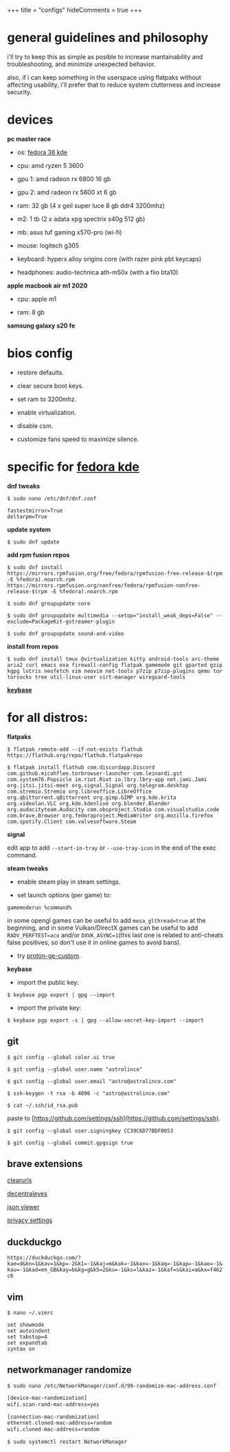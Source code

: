 +++
title = "configs"
hideComments = true
+++

# general guidelines and philosophy

i'll try to keep this as simple as posible to increase mantainability and troubleshooting, and minimize unexpected behavior.

also, if i can keep something in the userspace using flatpaks without affecting usability, i'll prefer that to reduce system clutterness and increase security.

# devices

**pc master race**

- os: [fedora 36 kde](https://spins.fedoraproject.org/kde/)

- cpu: amd ryzen 5 3600

- gpu 1: amd radeon rx 6800 16 gb

- gpu 2: amd radeon rx 5600 xt 6 gb

- ram: 32 gb (4 x geil super luce 8 gb ddr4 3200mhz)

- m2: 1 tb (2 x adata xpg spectrix s40g 512 gb)

- mb: asus tuf gaming x570-pro (wi-fi)

- mouse: logitech g305

- keyboard: hyperx alloy origins core (with razer pink pbt keycaps)

- headphones: audio-technica ath-m50x (with a fiio bta10)

**apple macbook air m1 2020**

- cpu: apple m1

- ram: 8 gb

**samsung galaxy s20 fe**

# bios config

- restore defaults.

- clear secure boot keys.

- set ram to 3200mhz.

- enable virtualization.

- disable csm.

- customize fans speed to maximize silence.

# specific for [fedora kde](https://spins.fedoraproject.org/kde/)

**dnf tweaks**

`$ sudo nano /etc/dnf/dnf.conf`

```vim
fastestmirror=True
deltarpm=True
```

**update system**

`$ sudo dnf update`

**add rpm fusion repos**

`$ sudo dnf install https://mirrors.rpmfusion.org/free/fedora/rpmfusion-free-release-$(rpm -E %fedora).noarch.rpm https://mirrors.rpmfusion.org/nonfree/fedora/rpmfusion-nonfree-release-$(rpm -E %fedora).noarch.rpm`

`$ sudo dnf groupupdate core`

`$ sudo dnf groupupdate multimedia --setop="install_weak_deps=False" --exclude=PackageKit-gstreamer-plugin`

`$ sudo dnf groupupdate sound-and-video`

**install from repos**

`$ sudo dnf install tmux @virtualization kitty android-tools arc-theme aria2 curl emacs exa firewall-config flatpak gamemode git gparted gzip kgpg lutris neofetch vim neovim net-tools p7zip p7zip-plugins qemu tor torsocks tree util-linux-user virt-manager wireguard-tools`

**[keybase](https://keybase.io/docs/the_app/install_linux)**

# for all distros:

**flatpaks**

`$ flatpak remote-add --if-not-exists flathub https://flathub.org/repo/flathub.flatpakrepo`

`$ flatpak install flathub com.discordapp.Discord com.github.micahflee.torbrowser-launcher com.leinardi.gst com.system76.Popsicle im.riot.Riot io.lbry.lbry-app net.jami.Jami org.jitsi.jitsi-meet org.signal.Signal org.telegram.desktop com.stremio.Stremio org.libreoffice.LibreOffice org.qbittorrent.qBittorrent org.gimp.GIMP org.kde.krita org.videolan.VLC org.kde.kdenlive org.blender.Blender org.audacityteam.Audacity com.obsproject.Studio com.visualstudio.code com.brave.Browser org.fedoraproject.MediaWriter org.mozilla.firefox com.spotify.Client com.valvesoftware.Steam`

**signal**

edit app to add `--start-in-tray` or `--use-tray-icon` in the end of the exec command.

**steam tweaks**

- enable steam play in steam settings.

- set launch options (per game) to:

`gamemoderun %command%`

in some opengl games can be useful to add `mesa_glthread=true` at the beginning, and in some Vulkan/DirectX games can be useful to add `RADV_PERFTEST=aco` and/or `DXVK_ASYNC=1`(this last one is related to anti-cheats false positives, so don't use it in online games to avoid bans).

- try [proton-ge-custom](https://github.com/gloriouseggroll/proton-ge-custom).

**keybase**

- import the public key:

`$ keybase pgp export | gpg --import`

- import the private key:

`$ keybase pgp export -s | gpg --allow-secret-key-import --import`

## git

`$ git config --global color.ui true`

`$ git config --global user.name "astrolince"`

`$ git config --global user.email "astro@astrolince.com"`

`$ ssh-keygen -t rsa -b 4096 -c "astro@astrolince.com"`

`$ cat ~/.ssh/id_rsa.pub`

paste to [https://github.com/settings/ssh](https://github.com/settings/ssh).

`$ git config --global user.signingkey CC39C6D77BDF0053`

`$ git config --global commit.gpgsign true`

## brave extensions

[clearurls](https://chrome.google.com/webstore/detail/clearurls/lckanjgmijmafbedllaakclkaicjfmnk)

[decentraleyes](https://chrome.google.com/webstore/detail/decentraleyes/ldpochfccmkkmhdbclfhpagapcfdljkj)

[json viewer](https://chrome.google.com/webstore/detail/json-viewer/gbmdgpbipfallnflgajpaliibnhdgobh)

[privacy settings](https://chrome.google.com/webstore/detail/privacy-settings/ijadljdlbkfhdoblhaedfgepliodmomj)

## duckduckgo

`https://duckduckgo.com/?kae=d&kn=1&kav=1&kp=-2&k1=-1&kaj=m&kak=-1&kax=-1&kaq=-1&kap=-1&kao=-1&kau=-1&kad=en_GB&kay=b&kg=g&k5=2&ku=-1&ks=l&kaz=-1&kaf=s&kai=a&kx=f462c6`

## vim

`$ nano ~/.vimrc`

```vim
set showmode
set autoindent
set tabstop=4
set expandtab
syntax on
```

## networkmanager randomize

`$ sudo nano /etc/NetworkManager/conf.d/99-randomize-mac-address.conf`

```bash
[device-mac-randomization]
wifi.scan-rand-mac-address=yes

[connection-mac-randomization]
ethernet.cloned-mac-address=random
wifi.cloned-mac-address=random
```

`$ sudo systemctl restart NetworkManager`
